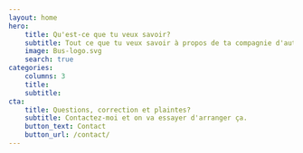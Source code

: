 ```yaml
---
layout: home
hero:
    title: Qu'est-ce que tu veux savoir?
    subtitle: Tout ce que tu veux savoir à propos de ta compagnie d'autocar
    image: Bus-logo.svg
    search: true
categories:
    columns: 3
    title:
    subtitle:
cta:
    title: Questions, correction et plaintes?
    subtitle: Contactez-moi et on va essayer d'arranger ça.
    button_text: Contact   
    button_url: /contact/  
---
```

<!--
featured:
    title: Articles Populaires
    tag: featured
section:
    title: Need More?
    subtitle: This section displays optional page content lorem ipsum -->
